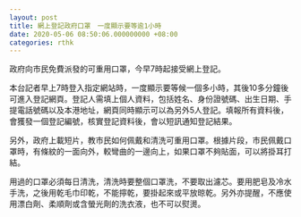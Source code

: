 ```yaml
---
layout: post
title: 網上登記政府口罩　一度顯示要等逾1小時
date: 2020-05-06 08:50:06.000000000 +08:00
categories: rthk
---
```


政府向市民免費派發的可重用口罩，今早7時起接受網上登記。

本台記者早上7時登入指定網站時，一度顯示要等候一個多小時，其後10多分鐘後可進入登記網頁。登記人需填上個人資料，包括姓名、身份證號碼、出生日期、手提電話號碼以及本港地址，網頁同時顯示可以為另外5人登記。填報所有資料後，會獲發一個登記編號，核實登記資料後，會以短訊通知登記結果。

另外，政府上載短片，教市民如何佩戴和清洗可重用口罩。根據片段，市民佩戴口罩時，有條紋的一面向外，較彎曲的一邊向上，如果口罩不夠貼面，可以將掛耳打結。

用過的口罩必須每日清洗，清洗時要整個口罩洗，不要取出濾芯。要用肥皂及冷水手洗，之後用乾毛巾印乾，不能擰乾，要掛起來或平放晾乾。另外亦提醒，不應使用漂白劑、柔順劑或含螢光劑的洗衣液，也不可以熨燙。
